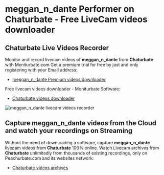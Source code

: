 # meggan_n_dante Performer on Chaturbate - Free LiveCam videos downloader

## Chaturbate Live Videos Recorder

Monitor and record livecam videos of **meggan_n_dante** from **Chaturbate** with Moniturbate.com
Get a premium trial for free by just and only registering with your Email address:
* [meggan_n_dante Premium videos downloader](https://moniturbate.com/request-demo-licence-key.html)

Free livecam videos downloader - Moniturbate Software:
* [Chaturbate videos downloader](https://moniturbate.com/moniturbate-download-software.html)

![meggan_n_dante livecam videos recorder](https://peachurnet.com/templates/moniturbate-software.png)


## Capture meggan_n_dante videos from the Cloud and watch your recordings on Streaming

Without the need of downloading a software, capture **meggan_n_dante** livecam videos from **Chaturbate** 100% online.
Watch Livecam archives from **Chaturbate** unlimitedly from thousands of existing recordings, only on Peachurbate.com and its websites network:
* [Chaturbate videos archives](https://peachurnet.com/)